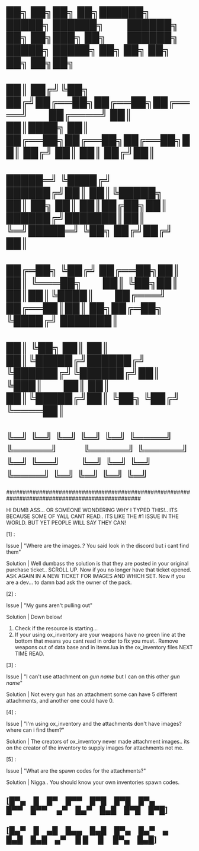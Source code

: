 
# ██╗  ██╗██╗   ██╗██████╗  █████╗  ██████╗   ██████╗ ██╗   ██╗███╗  ██╗  ██████╗  █████╗  █████╗ ██╗  ██╗  ██╗   ██╗  ██╗██╗
# ██║ ██╔╝╚██╗ ██╔╝██╔══██╗██╔══██╗██╔════╝  ██╔════╝ ██║   ██║████╗ ██║  ██╔══██╗██╔══██╗██╔══██╗██║ ██╔╝  ██║   ██║ ██╔╝██║
# █████═╝  ╚████╔╝ ██████╔╝██║  ██║╚█████╗   ██║  ██╗ ██║   ██║██╔██╗██║  ██████╔╝███████║██║  ╚═╝█████═╝   ╚██╗ ██╔╝██╔╝ ██║
# ██╔═██╗   ╚██╔╝  ██╔══██╗██║  ██║ ╚═══██╗  ██║  ╚██╗██║   ██║██║╚████║  ██╔═══╝ ██╔══██║██║  ██╗██╔═██╗    ╚████╔╝ ███████║
# ██║ ╚██╗   ██║   ██║  ██║╚█████╔╝██████╔╝  ╚██████╔╝╚██████╔╝██║ ╚███║  ██║     ██║  ██║╚█████╔╝██║ ╚██╗    ╚██╔╝  ╚════██║
# ╚═╝  ╚═╝   ╚═╝   ╚═╝  ╚═╝ ╚════╝ ╚═════╝    ╚═════╝  ╚═════╝ ╚═╝  ╚══╝  ╚═╝     ╚═╝  ╚═╝ ╚════╝ ╚═╝  ╚═╝     ╚═╝        ╚═╝


#################################################################################################

HI DUMB ASS... OR SOMEONE WONDERING WHY I TYPED THIS!.. ITS BECAUSE SOME OF YALL CANT READ.. ITS LIKE THE #1 ISSUE IN THE WORLD. BUT YET PEOPLE WILL SAY THEY CAN!


[1] : 

Issue | "Where are the images..? You said look in the discord but i cant find them"

Solution | Well dumbass the solution is that they are posted in your original purchase ticket.. SCROLL UP. Now if you no longer have that ticket opened. ASK AGAIN IN A NEW TICKET FOR IMAGES AND WHICH SET. Now if you are a dev... to damn bad ask the owner of the pack.


[2] :

Issue | "My guns aren't pulling out"

Solution | Down below! 

1. Check if the resource is starting... 
2. If your using ox_inventory are your weapons have no green line at the bottom that means you cant read in order to fix you must.. Remove weapons out of data base and in items.lua in the ox_inventory files NEXT TIME READ.


[3] :

Issue | "I can't use attachment on *gun name* but I can on this other *gun name*" 

Solution | Not every gun has an attachment some can have 5 different attachments, and another one could have 0. 


[4] :

Issue | "I'm using ox_inventory and the attachments don't have images? where can i find them?"

Solution | The creators of ox_inventory never made attachment images.. its on the creator of the inventory to supply images for attachments not me.


[5] :

Issue | "What are the spawn codes for the attachments?"

Solution | Nigga.. You should know your own inventories spawn codes.


## [█▀▄ █ █▀ █▀▀ █▀█ █▀█ █▀▄   █▀▀ █▀▀   ▄▀ █▄▀ █▄█ █▀█ █▀█] ##
## [█▄▀ █ ▄█ █▄▄ █▄█ █▀▄ █▄▀ ▄ █▄█ █▄█ ▄▀   █ █  █  █▀▄ █▄█] ##